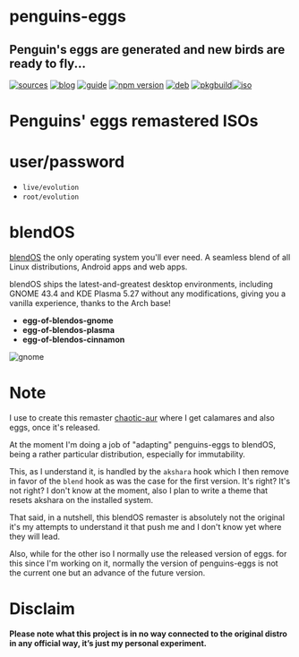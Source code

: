 penguins-eggs
=============

## Penguin&#39;s eggs are generated and new birds are ready to fly...
[![sources](https://img.shields.io/badge/github-sources-cyan)](https://github.com/pieroproietti/penguins-eggs)
[![blog](https://img.shields.io/badge/blog-penguin's%20eggs-cyan)](https://penguins-eggs.net)
[![guide](https://img.shields.io/badge/guide-penguin's%20eggs-cyan)](https://penguins-eggs.net/docs/Tutorial/eggs-users-guide)
[![npm version](https://img.shields.io/npm/v/penguins-eggs.svg)](https://npmjs.org/package/penguins-eggs)
[![deb](https://img.shields.io/badge/deb-packages-blue)](https://sourceforge.net/projects/penguins-eggs/files/DEBS)
[![pkgbuild](https://img.shields.io/badge/pkgbuild-packages-blue)](https://sourceforge.net/projects/penguins-eggs/files/PKGBUILD)[![iso](https://img.shields.io/badge/iso-images-cyan)](https://sourceforge.net/projects/penguins-eggs/files/ISOS)

# Penguins' eggs remastered ISOs

# user/password
* ```live/evolution```
* ```root/evolution```

# blendOS

[blendOS](https://blendos.co/) the only operating system you'll ever need. A seamless blend of all Linux distributions, Android apps and web apps.

blendOS ships the latest-and-greatest desktop environments, including GNOME 43.4 and KDE Plasma 5.27 without any modifications, giving you a vanilla experience, thanks to the Arch base!

* **egg-of-blendos-gnome** 
* **egg-of-blendos-plasma** 
* **egg-of-blendos-cinnamon** 

![gnome](https://www.gnome.org/wp-content/uploads/2023/02/wgo-splash-40.webp)

# Note
I use to create this remaster [chaotic-aur](https://aur.chaotic.cx/) where I get calamares and also eggs, once it's released.

At the moment I'm doing a job of "adapting" penguins-eggs to blendOS, being a rather particular distribution, especially for immutability.

This, as I understand it, is handled by the `akshara` hook which I then remove in favor of the `blend` hook as was the case for the first version. It's right? It's not right? I don't know at the moment, also I plan to write a theme that resets akshara on the installed system.

That said, in a nutshell, this blendOS remaster is absolutely not the original it's my attempts to understand it that push me and I don't know yet where they will lead.

Also, while for the other iso I normally use the released version of eggs. for this since I'm working on it, normally the version of penguins-eggs is not the current one but an advance of the future version.

# Disclaim

__Please note what this project is in no way connected to the original distro in any official way, it’s just my personal experiment.__
